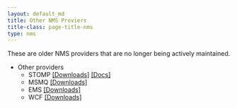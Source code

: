 ```yaml
---
layout: default_md
title: Other NMS Proviers
title-class: page-title-nms
type: nms
---
```


<div class="alert alert-warning">
  These are older NMS providers that are no longer being actively maintained.
</div>

* Other providers
  * STOMP [[Downloads]](stomp/downloads) [[Docs]](stomp/)
  * MSMQ [[Downloads]](msmq/downloads)
  * EMS [[Downloads]](ems/downloads)
  * WCF [[Downloads]](wcf/downloads)
